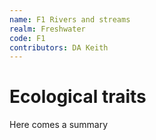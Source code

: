 ```yaml
---
name: F1 Rivers and streams
realm: Freshwater
code: F1
contributors: DA Keith
---
```


# Ecological traits

Here comes a summary
